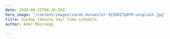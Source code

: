 ```yaml
---
date: 2020-08-25T08:36:58Z
hero_image: "/content/images/sarah-dorweiler-9Z1KRIfpBTM-unsplash.jpg"
title: Sunday (beauty day) time schedule
author: Adel Müürsepp

---
```

